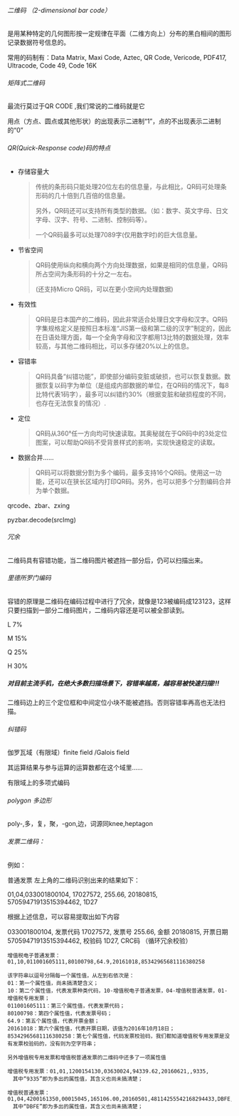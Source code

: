 ###### 二维码 （2-dimensional bar code）

是用某种特定的几何图形按一定规律在平面（二维方向上）分布的黑白相间的图形记录数据符号信息的。

常用的码制有：Data Matrix, Maxi Code, Aztec, QR Code, Vericode, PDF417, Ultracode, Code 49, Code 16K

###### 矩阵式二维码

最流行莫过于QR CODE ,我们常说的二维码就是它

用点（方点、圆点或其他形状）的出现表示二进制“1”，点的不出现表示二进制的“0”

###### QR(Quick-Response code)码的特点

- 存储容量大

  > 传统的条形码只能处理20位左右的信息量，与此相比，QR码可处理条形码的几十倍到几百倍的信息量。
  >
  > 另外，QR码还可以支持所有类型的数据。（如：数字、英文字母、日文字母、汉字、符号、二进制、控制码等）。
  >
  > 一个QR码最多可以处理7089字(仅用数字时)的巨大信息量。	

- 节省空间

  > QR码使用纵向和横向两个方向处理数据，如果是相同的信息量，QR码所占空间为条形码的十分之一左右。
  >
  > (还支持Micro QR码，可以在更小空间内处理数据)

- 有效性

  > QR码是日本国产的二维码，因此非常适合处理日文字母和汉字。QR码字集规格定义是按照日本标准“JIS第一级和第二级的汉字”制定的，因此在日语处理方面，每一个全角字母和汉字都用13比特的数据处理，效率较高，与其他二维码相比，可以多存储20%以上的信息。

- 容错率

  > QR码具备“纠错功能”，即使部分编码变脏或破损，也可以恢复数据。数据恢复以码字为单位（是组成内部数据的单位，在QR码的情况下，每8比特代表1码字），最多可以纠错约30%（根据变脏和破损程度的不同，也存在无法恢复的情况）.

- 定位

  > QR码从360°任一方向均可快速读取。其奥秘就在于QR码中的3处定位图案，可以帮助QR码不受背景样式的影响，实现快速稳定的读取。

- 数据合并……

  > QR码可以将数据分割为多个编码，最多支持16个QR码。使用这一功能，还可以在狭长区域内打印QR码。另外，也可以把多个分割编码合并为单个数据。



qrcode、zbar、zxing



pyzbar.decode(srcImg)

###### 冗余

二维码具有容错功能，当二维码图片被遮挡一部分后，仍可以扫描出来。

###### 里德所罗门编码

容错的原理是二维码在编码过程中进行了冗余，就像是123被编码成123123，这样只要扫描到一部分二维码图片，二维码内容还是可以被全部读到。

L    7%

M   15%

Q    25%

H   30%

##### 对目前主流手机，在绝大多数扫描场景下，容错率越高，越容易被快速扫描!!!

二维码边上的三个定位框和中间定位小块不能被遮挡。否则容错率再高也无法扫描。

 

###### 纠错码

伽罗瓦域（有限域）finite field /Galois field

其运算结果与参与运算的运算数都在这个域里……

有限域上的多项式编码



###### polygon 多边形

poly-,多，复，聚，-gon,边，词源同knee,heptagon



###### 发票二维码：

例如：

普通发票 左上角的二维码识别出来的结果如下：

01,04,033001800104, 17027572, 255.66, 20180815, 57059471913515394462, 1D27

根据上述信息，可以容易提取出如下内容

033001800104, 发票代码
17027572, 发票号
255.66, 金额
20180815, 开票日期
57059471913515394462, 校验码
1D27,  CRC码 （循环冗余校验）



```
增值税电子普通发票：01,10,011001605111,80100798,64.9,20161018,85342965681116380258

该字符串以逗号分隔每一个属性值，从左到右依次是：
01：第一个属性值，尚未搞清楚含义；
10：第二个属性值，代表发票种类代码，10-增值税电子普通发票，04-增值税普通发票，01-增值税专用发票；
011001605111：第三个属性值，代表发票代码；
80100798：第四个属性值，代表发票号码；
64.9：第五个属性值，代表开票金额；
20161018：第六个属性值，代表开票日期，该值为2016年10月18日；
85342965681116380258：第七个属性值，代码发票校验码，我们都知道增值税专用发票是没有发票校验码的，没有则为空字符串；

另外增值税专用发票和增值税普通发票的二维码中还多了一项属性值

增值税专用发票：01,01,1200154130,03630024,94339.62,20160621,,9335,
　其中“9335”即为多出的属性值，其含义也尚未搞清楚；

增值税普通发票：01,04,4200161350,00015045,165106.00,20160501,48114255542168294433,DBFE,
　其中“DBFE”即为多出的属性值，其含义也尚未搞清楚；
```

